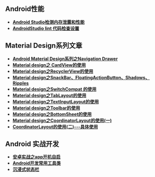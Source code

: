 ## Android性能  

* [**Android Studio检测内存泄露和性能**](https://github.com/zilianliuxue/AndroidStudy/blob/master/Android%E6%80%A7%E8%83%BD/Android%20Studio%E6%A3%80%E6%B5%8B%E5%86%85%E5%AD%98%E6%B3%84%E9%9C%B2%E5%92%8C%E6%80%A7%E8%83%BD.md)   
* [**AndroidStudio lint 代码检查设置**](https://github.com/zilianliuxue/AndroidStudy/blob/master/Android%E6%80%A7%E8%83%BD/AndroidStudio%20lint%20%E4%BB%A3%E7%A0%81%E6%A3%80%E6%9F%A5%E8%AE%BE%E7%BD%AE.md)

## Material Design系列文章

* [**Android Material Design系列之Navigation Drawer**](https://github.com/zilianliuxue/AndroidStudy/blob/master/Material%20design/Android%20Material%20Design%E7%B3%BB%E5%88%97%E4%B9%8BNavigation%20Drawer.md)
* [**Material design之 CardView的使用**](https://github.com/zilianliuxue/AndroidStudy/blob/master/Material%20design/Material%20design%E4%B9%8B%20CardView%E7%9A%84%E4%BD%BF%E7%94%A8.md)
* [**Material design之RecyclerView的使用**](https://github.com/zilianliuxue/AndroidStudy/blob/master/Material%20design/Material%20design%E4%B9%8BRecyclerView%E7%9A%84%E4%BD%BF%E7%94%A8.md)
* [**Material design之SnackBar、FloatingActionButton、Shadows、Ripples**](https://github.com/zilianliuxue/AndroidStudy/blob/master/Material%20design/Material%20design%E4%B9%8BSnackBar%E3%80%81FloatingActionButton%E3%80%81Shadows%E3%80%81Ripples.md)
* [**Material design之SwitchCompat 的使用**](https://github.com/zilianliuxue/AndroidStudy/blob/master/Material%20design/Material%20design%E4%B9%8BSwitchCompat%20%E7%9A%84%E4%BD%BF%E7%94%A8.md)
* [**Material design之TabLayout的使用**](https://github.com/zilianliuxue/AndroidStudy/blob/master/Material%20design/Material%20design%E4%B9%8BTabLayout%E7%9A%84%E4%BD%BF%E7%94%A8.md)
* [**Material design之TextInputLayout的使用**](https://github.com/zilianliuxue/AndroidStudy/blob/master/Material%20design/Material%20design%E4%B9%8BTextInputLayout%E7%9A%84%E4%BD%BF%E7%94%A8.md)
* [**Material design之Toolbar的使用**](https://github.com/zilianliuxue/AndroidStudy/blob/master/Material%20design/Material%20design%E4%B9%8BToolbar%E7%9A%84%E4%BD%BF%E7%94%A8.md)
* [**Material design之BottomSheet的使用**](https://github.com/zilianliuxue/AndroidStudy/blob/master/Material%20design/Material%20design%E4%B9%8BBottomSheet%E7%9A%84%E4%BD%BF%E7%94%A8.md)
* [**Material design之CoordinatorLayout的使用(一)**](https://github.com/zilianliuxue/AndroidStudy/blob/master/Material%20design/Material%20design%E4%B9%8BCoordinatorLayout%E7%9A%84%E4%BD%BF%E7%94%A8(%E4%B8%80).md)
* [**CoordinatorLayout的使用(二)---具体使用**](https://github.com/zilianliuxue/AndroidStudy/blob/master/Material%20design/CoordinatorLayout%E7%9A%84%E4%BD%BF%E7%94%A8(%E4%BA%8C)---%E5%85%B7%E4%BD%93%E4%BD%BF%E7%94%A8.md)

##  Android 实战开发

* [**安卓实战之app开机自启**](https://github.com/zilianliuxue/AndroidStudy/blob/master/Android%20%E5%AE%9E%E6%88%98%E5%BC%80%E5%8F%91/%E5%AE%89%E5%8D%93%E5%AE%9E%E6%88%98%E4%B9%8Bapp%E5%BC%80%E6%9C%BA%E8%87%AA%E5%90%AF.md)
* [**Android开发常用工具类**](https://github.com/zilianliuxue/AndroidStudy/blob/master/Android%20%E5%AE%9E%E6%88%98%E5%BC%80%E5%8F%91/Android%E5%BC%80%E5%8F%91%E5%B8%B8%E7%94%A8%E5%B7%A5%E5%85%B7%E7%B1%BB.md)
* [**沉浸式状态栏**](https://github.com/zilianliuxue/AndroidStudy/blob/master/Android%20%E5%AE%9E%E6%88%98%E5%BC%80%E5%8F%91/%E6%B2%89%E6%B5%B8%E5%BC%8F%E7%8A%B6%E6%80%81%E6%A0%8F.md)

